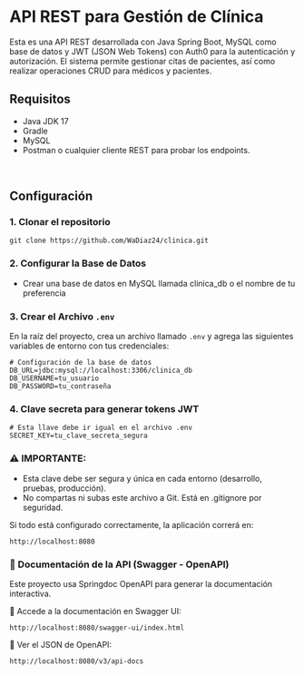 # API REST para Gestión de Clínica
Esta es una API REST desarrollada con Java Spring Boot, MySQL como base de datos y JWT (JSON Web Tokens) con Auth0 para la autenticación y autorización. 
El sistema permite gestionar citas de pacientes, así como realizar operaciones CRUD para médicos y pacientes.

<h2>Requisitos</h2>
<ul>
  <li>Java JDK 17</li>
  <li>Gradle</li>
  <li>MySQL</li>
  <li>Postman o cualquier cliente REST para probar los endpoints.</li>
</ul>
<br/>
<h2>Configuración</h2>
<h3>1. Clonar el repositorio</h3>

```env
git clone https://github.com/WaDiaz24/clinica.git
```
<h3>2. Configurar la Base de Datos</h3>
<ul>
  <li>Crear una base de datos en MySQL llamada clinica_db o el nombre de tu preferencia</li>
</ul>


### **3. Crear el Archivo `.env`**
En la raíz del proyecto, crea un archivo llamado `.env` y agrega las siguientes variables de entorno con tus credenciales:

```env
# Configuración de la base de datos
DB_URL=jdbc:mysql://localhost:3306/clinica_db
DB_USERNAME=tu_usuario
DB_PASSWORD=tu_contraseña
```

### **4. Clave secreta para generar tokens JWT**

```
# Esta llave debe ir igual en el archivo .env
SECRET_KEY=tu_clave_secreta_segura
```
<h3>⚠️ IMPORTANTE:</h3>
<ul>
  <li>Esta clave debe ser segura y única en cada entorno (desarrollo, pruebas, producción).</li>
  <li>No compartas ni subas este archivo a Git. Está en .gitignore por seguridad.</li>
</ul>
<p>Si todo está configurado correctamente, la aplicación correrá en:</p>

```
http://localhost:8080
```

<h3>📖 Documentación de la API (Swagger - OpenAPI)</h3>
<p>Este proyecto usa Springdoc OpenAPI para generar la documentación interactiva.</p>
<p>📌 Accede a la documentación en Swagger UI:</p>

```
http://localhost:8080/swagger-ui/index.html
```
<p>📌 Ver el JSON de OpenAPI:</p>

```
http://localhost:8080/v3/api-docs
```
